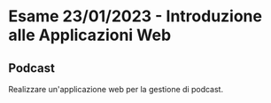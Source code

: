# Esame 23/01/2023 - Introduzione alle Applicazioni Web

## Podcast
Realizzare un'applicazione web per la gestione di podcast.